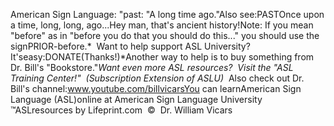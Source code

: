 American Sign Language: 
		"past: "A long time ago."Also see:PASTOnce upon a time, long, long, ago...Hey man, that's ancient history!Note: If you mean "before" as in "before you do 
that you should do this..." you should use the signPRIOR-before.* 
Want to help support ASL University?  It'seasy:DONATE(Thanks!)*Another way to help is to buy something from Dr. Bill's "Bookstore."*Want even more ASL resources?  Visit the "ASL Training Center!"  (Subscription 
Extension of ASLU)*  Also check out Dr. Bill's channel:www.youtube.com/billvicarsYou can learnAmerican Sign Language (ASL)online at American Sign Language University ™ASLresources by Lifeprint.com  ©  Dr. William Vicars